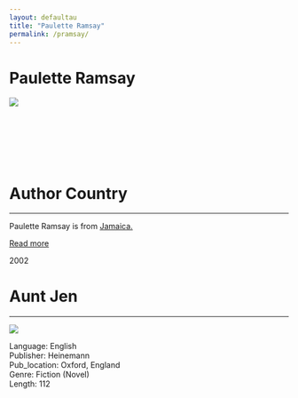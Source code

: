 ```yaml
---
layout: defaultau
title: "Paulette Ramsay"
permalink: /pramsay/
---
```

<!-- partial:index.partial.html -->
<div class="content">
     <h1>Paulette Ramsay</h1>
    <div class="quote">
        <div><img src="https://encrypted-tbn0.gstatic.com/images?q=tbn:ANd9GcT3SIBwP0K8w1c0v6Ou6gzjYbycC_0O-NW8SY3Z_ZCJd8iTNuRm" class="logo"></div>
    </div>
    <div class="timeline">
        <div style="padding-bottom:100px;"></div>
        <div class="block">
             <div class="date right"><p class="right"></p></div>
            <div class="dot"></div>
            <div class="left first">
            <div class="author_country">
                <h1>Author Country</h1><hr>
          <div class="aclocation">  <p>Paulette Ramsay is from <a href="http://localhost:4000/62">Jamaica.</a></p></div>
              <div class="acreadmore">  <a href="https://en.wikipedia.org/wiki/Paulette_Ramsay" target="_blank">Read more</a></div>
            </div>
            </div>
   <div class="block">
            <div class="date left"><p class="left">2002</p></div>
            <div class="dot"></div>
            <div class="right">
                <h1>Aunt Jen</h1><hr>
                <p><img src="https://m.media-amazon.com/images/I/5189UHvKJUS._SX324_BO1,204,203,200_.jpg"></p>
                <p>
                Language: English<br/>
                Publisher: Heinemann<br/>
                Pub_location: Oxford, England<br/>
                Genre: Fiction (Novel)<br/>
                Length: 112 <br/>                   </p>
            </div>
        </div>

